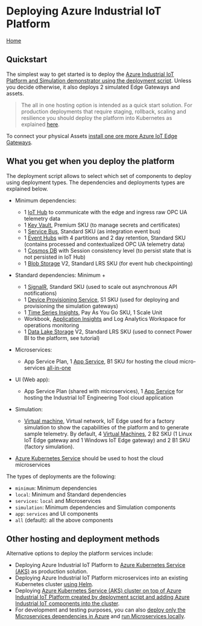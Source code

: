 # Deploying Azure Industrial IoT Platform

[Home](../readme.md)

## Quickstart

The simplest way to get started is to deploy the [Azure Industrial IoT Platform and Simulation demonstrator using the deployment script](howto-deploy-all-in-one.md).
Unless you decide otherwise, it also deploys 2 simulated Edge Gateways and assets.

> The all in one hosting option is intended as a quick start solution. For production deployments that require staging, rollback, scaling and resilience you should deploy the platform into Kubernetes as explained [here](howto-deploy-aks.md).

To connect your physical Assets [install one ore more Azure IoT Edge Gateways](howto-install-iot-edge.md).

## What you get when you deploy the platform

The deployment script allows to select which set of components to deploy using deployment types. The dependencies and deployments types are explained below.

- Minimum dependencies:

  - 1 [IoT Hub](https://azure.microsoft.com/services/iot-hub/) to communicate with the edge and ingress raw OPC UA telemetry data
  - 1 [Key Vault](https://azure.microsoft.com/services/key-vault/), Premium SKU (to manage secrets and certificates)
  - 1 [Service Bus](https://azure.microsoft.com/services/service-bus/), Standard SKU (as integration event bus)
  - 1 [Event Hubs](https://azure.microsoft.com/services/event-hubs/) with 4 partitions and 2 day retention, Standard SKU (contains processed and contextualized OPC UA telemetry data)
  - 1 [Cosmos DB](https://azure.microsoft.com/services/cosmos-db/) with Session consistency level (to persist state that is not persisted in IoT Hub)
  - 1 [Blob Storage](https://azure.microsoft.com/services/storage/) V2, Standard LRS SKU (for event hub checkpointing)

- Standard dependencies: Minimum +

  - 1 [SignalR](https://azure.microsoft.com/services/signalr-service/), Standard SKU (used to scale out asynchronous API notifications)
  - 1 [Device Provisioning Service](https://docs.microsoft.com/azure/iot-dps/), S1 SKU (used for deploying and provisioning the simulation gateways)
  - 1 [Time Series Insights](https://azure.microsoft.com/services/time-series-insights), Pay As You Go SKU, 1 Scale Unit
  - Workbook, [Application Insights](https://azure.microsoft.com/services/monitor/) and Log Analytics Workspace for operations monitoring
  - 1 [Data Lake Storage](https://azure.microsoft.com/services/storage/data-lake-storage/) V2, Standard LRS SKU (used to connect Power BI to the platform, see tutorial)

- Microservices:

  - App Service Plan, 1 [App Service](https://azure.microsoft.com/services/app-service/), B1 SKU for hosting the cloud micro-services [all-in-one](../services/all-in-one.md)

- UI (Web app):

  - App Service Plan (shared with microservices), 1 [App Service](https://azure.microsoft.com/services/app-service/) for hosting the Industrial IoT Engineering Tool cloud application

- Simulation:

  - [Virtual machine](https://azure.microsoft.com/services/virtual-machines/), Virtual network, IoT Edge used for a factory simulation to show the capabilities of the platform and to generate sample telemetry. By default, 4 [Virtual Machines](https://azure.microsoft.com/services/virtual-machines/), 2 B2 SKU (1 Linux IoT Edge gateway and 1 Windows IoT Edge gateway) and 2 B1 SKU (factory simulation).

- [Azure Kubernetes Service](howto-deploy-aks.md) should be used to host the cloud microservices

The types of deployments are the following:

- `minimum`: Minimum dependencies
- `local`: Minimum and Standard dependencies
- `services`: `local` and Microservices
- `simulation`: Minimum dependencies and Simulation components
- `app`: `services` and UI components
- `all` (default): all the above components

## Other hosting and deployment methods

Alternative options to deploy the platform services include:

- Deploying Azure Industrial IoT Platform to [Azure Kubernetes Service (AKS)](howto-deploy-aks.md) as production solution.
- Deploying Azure Industrial IoT Platform microservices into an existing Kubernetes cluster [using Helm](howto-deploy-helm.md).
- Deploying [Azure Kubernetes Service (AKS) cluster on top of Azure Industrial IoT Platform created by deployment script and adding Azure Industrial IoT components into the cluster](howto-add-aks-to-ps1.md).
- For development and testing purposes, you can also [deploy only the Microservices dependencies in Azure](howto-deploy-local.md) and [run Microservices locally](howto-run-microservices-locally.md).
